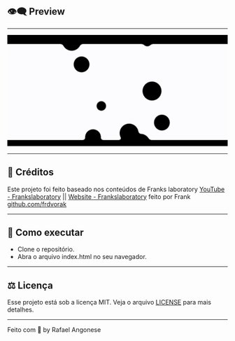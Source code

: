 ## 👁️‍🗨️ **Preview**

---

<img alt="index" src=".github/animation.gif">

---

## 🔮 **Créditos**

Este projeto foi feito baseado nos conteúdos de Franks laboratory [YouTube - Frankslaboratory](https://www.youtube.com/c/Frankslaboratory/) || [Website - Frankslaboratory](http://frankslaboratory.co.uk/) feito por Frank [github.com/frdvorak](https://github.com/frdvorak)

---

## 🚀 **Como executar**

- Clone o repositório.
- Abra o arquivo index.html no seu navegador.

---

## ⚖️ **Licença**

Esse projeto está sob a licença MIT. Veja o arquivo [LICENSE](LICENSE.md) para mais detalhes.

---

Feito com 💜 by Rafael Angonese
